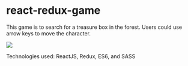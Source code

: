 # react-redux-game
This game is to search for a treasure box in the forest. Users could use arrow keys to move the character.

![](https://github.com/eleganthtml/react-redux-game/blob/master/public/tiles/react-redux-game.png)

Technologies used: 
ReactJS, Redux, ES6, and SASS
